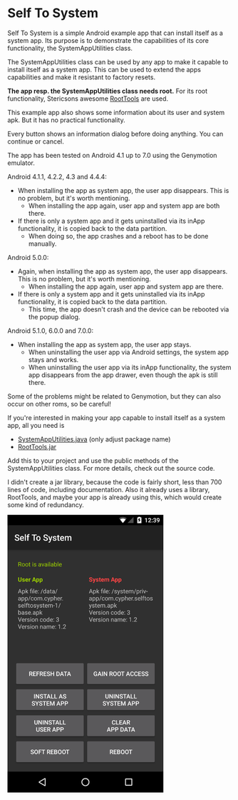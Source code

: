 # Self To System

Self To System is a simple Android example app that can install itself as a system app. Its purpose is to demonstrate the capabilities of its core functionality, the SystemAppUtilities class.

The SystemAppUtilities class can be used by any app to make it capable to install itself as a system app. This can be used to extend the apps capabilities and make it resistant to factory resets.

<b>The app resp. the SystemAppUtilities class needs root.</b> For its root functionality, Stericsons awesome <a href="https://github.com/Stericson/RootTools/releases">RootTools</a> are used.

This example app also shows some information about its user and system apk. But it has no practical functionality.

Every button shows an information dialog before doing anything. You can continue or cancel.

The app has been tested on Android 4.1 up to 7.0 using the Genymotion emulator.

Android 4.1.1, 4.2.2, 4.3 and 4.4.4:
* When installing the app as system app, the user app disappears. This is no problem, but it's worth mentioning.
    * When installing the app again, user app and system app are both there.
* If there is only a system app and it gets uninstalled via its inApp functionality, it is copied back to the data partition.
    * When doing so, the app crashes and a reboot has to be done manually.

Android 5.0.0:
* Again, when installing the app as system app, the user app disappears. This is no problem, but it's worth mentioning.
    * When installing the app again, user app and system app are there.
* If there is only a system app and it gets uninstalled via its inApp functionality, it is copied back to the data partition.
    * This time, the app doesn't crash and the device can be rebooted via the popup dialog.

Android 5.1.0, 6.0.0 and 7.0.0:
* When installing the app as system app, the user app stays.
    * When uninstalling the user app via Android settings, the system app stays and works.
    * When uninstalling the user app via its inApp functionality, the system app disappears from the app drawer, even though the apk is still there.

Some of the problems might be related to Genymotion, but they can also occur on other roms, so be careful!

If you're interested in making your app capable to install itself as a system app, all you need is

* <a href="https://github.com/Cypher01/SelfToSystem/blob/master/SelfToSystem/app/src/main/java/com/cypher/selftosystem/SystemAppUtilities.java">SystemAppUtilities.java</a> (only adjust package name)
* <a href="https://github.com/Stericson/RootTools/releases/download/4.2/RootTools.jar">RootTools.jar</a>

Add this to your project and use the public methods of the SystemAppUtilities class. For more details, check out the source code.

I didn't create a jar library, because the code is fairly short, less than 700 lines of code, including documentation. Also it already uses a library, RootTools, and maybe your app is already using this, which would create some kind of redundancy.

<img src="Screenshot.png" width="350"/>
